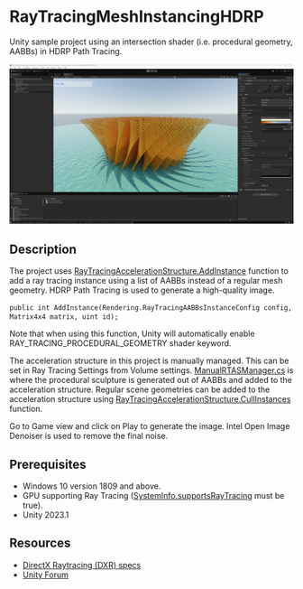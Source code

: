 # RayTracingMeshInstancingHDRP
Unity sample project using an intersection shader (i.e. procedural geometry, AABBs) in HDRP Path Tracing.

<img src="Images/1.png" width="1920">

## Description
The project uses [RayTracingAccelerationStructure.AddInstance](https://docs.unity3d.com/6000.0/Documentation/ScriptReference/Rendering.RayTracingAccelerationStructure.AddInstance.html) function to add a ray tracing instance using a list of AABBs instead of a regular mesh geometry. HDRP Path Tracing is used to generate a high-quality image.

```
public int AddInstance(Rendering.RayTracingAABBsInstanceConfig config, Matrix4x4 matrix, uint id);
```

Note that when using this function, Unity will automatically enable RAY_TRACING_PROCEDURAL_GEOMETRY shader keyword.

The acceleration structure in this project is manually managed. This can be set in Ray Tracing Settings from Volume settings. [ManualRTASManager.cs](Assets/Scripts/ManualRTASManager.cs) is where the procedural sculpture is generated out of AABBs and added to the acceleration structure. Regular scene geometries can be added to the acceleration structure using [RayTracingAccelerationStructure.CullInstances](https://docs.unity3d.com/2023.1/Documentation/ScriptReference/Rendering.RayTracingAccelerationStructure.CullInstances.html) function.

Go to Game view and click on Play to generate the image. Intel Open Image Denoiser is used to remove the final noise.

## Prerequisites

* Windows 10 version 1809 and above.
* GPU supporting Ray Tracing ([SystemInfo.supportsRayTracing](https://docs.unity3d.com/6000.0/Documentation/ScriptReference/SystemInfo-supportsRayTracing.html) must be true).
* Unity 2023.1

## Resources
* [DirectX Raytracing (DXR) specs](https://microsoft.github.io/DirectX-Specs/d3d/Raytracing.html)
* [Unity Forum](https://forum.unity.com)
